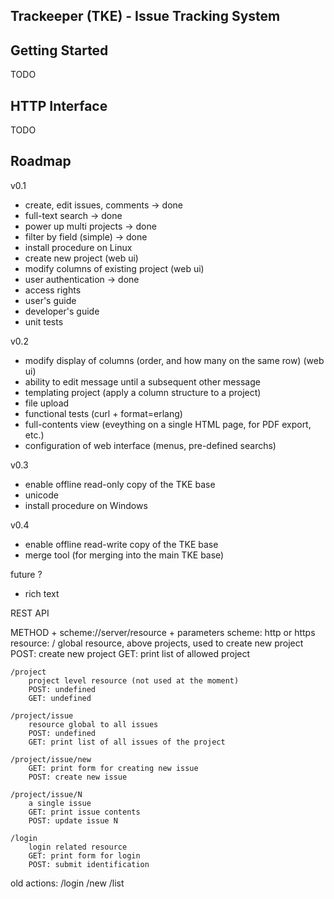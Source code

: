 
Trackeeper (TKE) - Issue Tracking System
----------------------------------------

Getting Started
---------------
TODO

HTTP Interface
--------------
TODO


Roadmap
-------

v0.1
- create, edit issues, comments -> done
- full-text search              -> done
- power up multi projects       -> done
- filter by field (simple)      -> done
- install procedure on Linux
- create new project (web ui)
- modify columns of existing project (web ui)
- user authentication           -> done
- access rights
- user's guide
- developer's guide
- unit tests

v0.2
- modify display of columns (order, and how many on the same row) (web ui)
- ability to edit message until a subsequent other message
- templating project (apply a column structure to a project)
- file upload
- functional tests (curl + format=erlang)
- full-contents view (eveything on a single HTML page, for PDF export, etc.)
- configuration of web interface (menus, pre-defined searchs)

v0.3
- enable offline read-only copy of the TKE base
- unicode
- install procedure on Windows

v0.4
- enable offline read-write copy of the TKE base
- merge tool (for merging into the main TKE base)


future ?
- rich text


REST API

METHOD + scheme://server/resource + parameters
scheme: http or https
resource:
    /
        global resource, above projects, used to create new project
        POST: create new project
        GET: print list of allowed project

    /project
        project level resource (not used at the moment)
        POST: undefined
        GET: undefined

    /project/issue
        resource global to all issues
        POST: undefined
        GET: print list of all issues of the project

    /project/issue/new
        GET: print form for creating new issue
        POST: create new issue

    /project/issue/N
        a single issue
        GET: print issue contents
        POST: update issue N

    /login
        login related resource
        GET: print form for login
        POST: submit identification


old actions:
    /login
    /new
    /list



